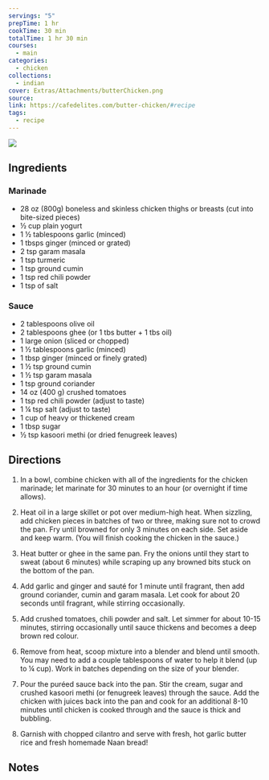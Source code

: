 ```yaml
---
servings: "5"
prepTime: 1 hr
cookTime: 30 min
totalTime: 1 hr 30 min
courses:
  - main
categories:
  - chicken
collections:
  - indian
cover: Extras/Attachments/butterChicken.png
source:
link: https://cafedelites.com/butter-chicken/#recipe
tags:
  - recipe
---
```


![](Extras/Attachments/butterChicken.png)


## Ingredients

### Marinade

- 28 oz (800g) boneless and skinless chicken thighs or breasts (cut into bite-sized pieces)
- ½ cup plain yogurt
- 1 ½ tablespoons garlic (minced)
- 1 tbsps ginger (minced or grated)
- 2 tsp garam masala
- 1 tsp turmeric
- 1 tsp ground cumin
- 1 tsp red chili powder
- 1 tsp of salt

### Sauce

- 2 tablespoons olive oil
- 2 tablespoons ghee (or 1 tbs butter + 1 tbs oil)
- 1 large onion (sliced or chopped)
- 1 ½ tablespoons garlic (minced)
- 1 tbsp ginger (minced or finely grated)
- 1 ½ tsp ground cumin
- 1 ½ tsp garam masala
- 1 tsp ground coriander
- 14 oz (400 g) crushed tomatoes
- 1 tsp red chili powder (adjust to taste)
- 1 ¼ tsp salt (adjust to taste)
- 1 cup of heavy or thickened cream
- 1 tbsp sugar
- ½ tsp kasoori methi (or dried fenugreek leaves)


## Directions

1. In a bowl, combine chicken with all of the ingredients for the chicken marinade; let marinate for 30 minutes to an hour (or overnight if time allows).

2. Heat oil in a large skillet or pot over medium-high heat. When sizzling, add chicken pieces in batches of two or three, making sure not to crowd the pan. Fry until browned for only 3 minutes on each side. Set aside and keep warm. (You will finish cooking the chicken in the sauce.)

3. Heat butter or ghee in the same pan. Fry the onions until they start to sweat (about 6 minutes) while scraping up any browned bits stuck on the bottom of the pan. 

4. Add garlic and ginger and sauté for 1 minute until fragrant, then add ground coriander, cumin and garam masala. Let cook for about 20 seconds until fragrant, while stirring occasionally.

5. Add crushed tomatoes, chili powder and salt. Let simmer for about 10-15 minutes, stirring occasionally until sauce thickens and becomes a deep brown red colour.

6. Remove from heat, scoop mixture into a blender and blend until smooth. You may need to add a couple tablespoons of water to help it blend (up to ¼ cup). Work in batches depending on the size of your blender.

7. Pour the puréed sauce back into the pan. Stir the cream, sugar and crushed kasoori methi (or fenugreek leaves) through the sauce. Add the chicken with juices back into the pan and cook for an additional 8-10 minutes until chicken is cooked through and the sauce is thick and bubbling.

8. Garnish with chopped cilantro and serve with fresh, hot garlic butter rice and fresh homemade Naan bread!


## Notes